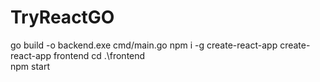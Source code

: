# TryReactGO

go build -o backend.exe cmd/main.go
npm i -g create-react-app
create-react-app frontend
cd .\frontend\
npm start
